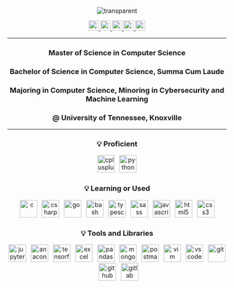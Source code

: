 <div align="center"> 
  
![transparent](https://capsule-render.vercel.app/api?type=transparent&fontColor=57b5dc&text=Jihun's%20GitHub&height=100&fontSize=72&desc=Welcome!&descAlignY=17&descAlign=36)

  <a href="https://www.linkedin.com/in/jihunkimcode" target="_blank" rel="noopener noreferrer" >
      <img src="https://img.shields.io/badge/LinkedIn-0A66C2?style=flat-square&logo=linkedin&logoColor=white" height="23"/>
  </a>
  <a href="mailto:jiunkim8@gmail.com" target="_blank" rel="noopener noreferrer">
    <img src="https://img.shields.io/badge/Gmail-EA4335?style=flat-square&logo=gmail&logoColor=white" height="23"/>
  </a>
  <a href="https://jihunkimcode.github.io/Files/Kim_Jihun%20Resume.pdf" target="_blank" rel="noopener noreferrer">
    <img src="https://img.shields.io/badge/Resume-4285F4?style=flat-square&logo=googledocs&logoColor=white" height="23"/>
  </a>
  <!--
  <a href="https://www.notion.so/38d713a7a15444e3b93f6999ff29e284?v=348df73b8b5b49158586d3ba11b25865" target="_blank" rel="noopener noreferrer">
    <img src="https://img.shields.io/badge/Personal Projects-000000?style=flat-square&logo=notion&logoColor=white" height="23"/>
  </a>
  -->
  <a href="https://github.com/JihunKimCode?tab=repositories" target="_blank" rel="noopener noreferrer">
    <img src="https://img.shields.io/badge/Github Repositories-181717?style=flat-square&logo=github&logoColor=white" height="23"/>
  </a>
  <a href="https://jihunkimcode.github.io" target="_blank" rel="noopener noreferrer">
    <img src="https://img.shields.io/badge/Virtual Portfolio-E34F26?style=flat-square&logo=html5&logoColor=white" height="23"/>
  </a>
  
---

<h3>Master of Science in Computer Science</h3>
<h3>Bachelor of Science in Computer Science, Summa Cum Laude</h3>
<h3>Majoring in Computer Science, Minoring in Cybersecurity and Machine Learning</h3>
<h3>@ University of Tennessee, Knoxville</h3>

---

<h3 align="center">💡 Proficient</h3>

<div align="center">
  <img src="https://skillicons.dev/icons?i=cpp" height="40" alt="cplusplus"  />
  <img width="3" />
  <img src="https://skillicons.dev/icons?i=py" height="40" alt="python"  />
</div>

<h3 align="center">💡 Learning or Used</h3>

<div align="center">
  <img src="https://skillicons.dev/icons?i=c" height="40" alt="c"  />
  <img width="3" />
  <img src="https://skillicons.dev/icons?i=cs" height="40" alt="csharp"  />
  <img width="3" />
  <img src="https://skillicons.dev/icons?i=go" height="40" alt="go"  />
  <img width="3" />
  <img src="https://skillicons.dev/icons?i=bash" height="40" alt="bash"  />
  <img width="3" />
  <img src="https://skillicons.dev/icons?i=ts" height="40" alt="typescript"  />
  <img width="3" />
  <img src="https://skillicons.dev/icons?i=sass" height="40" alt="sass"  />
  <img width="3" />
  <img src="https://skillicons.dev/icons?i=js" height="40" alt="javascript"  />
  <img width="3" />
  <img src="https://skillicons.dev/icons?i=html" height="40" alt="html5"  />
  <img width="3" />
  <img src="https://skillicons.dev/icons?i=css" height="40" alt="css3"  />
</div>

<h3 align="center">💡 Tools and Libraries</h3>

<div align="center">
  <img src="https://cdn.jsdelivr.net/gh/devicons/devicon/icons/jupyter/jupyter-original.svg" height="40" alt="jupyter"  />
  <img width="3" />
  <img src="https://cdn.jsdelivr.net/gh/devicons/devicon/icons/anaconda/anaconda-original.svg" height="40" alt="anaconda"  />
  <img width="3" />
  <img src="https://skillicons.dev/icons?i=tensorflow" height="40" alt="tensorflow"  />
  <img width="3" />
  <img src="https://upload.wikimedia.org/wikipedia/commons/3/34/Microsoft_Office_Excel_%282019%E2%80%93present%29.svg" height="40" alt="excel"  />
  <img width="3" />
  <img src="https://cdn.jsdelivr.net/gh/devicons/devicon/icons/pandas/pandas-original.svg" height="40" alt="pandas"  />
  <img width="3" />
  <img src="https://skillicons.dev/icons?i=mongodb" height="40" alt="mongoDB"  />
  <img width="3" />
  <img src="https://skillicons.dev/icons?i=postman" height="40" alt="postman"  />
  <img width="3" />
  <img src="https://skillicons.dev/icons?i=vim" height="40" alt="vim"  />
  <img width="3" />
  <img src="https://skillicons.dev/icons?i=vscode" height="40" alt="vscode"  />
  <img width="3" />
  <img src="https://skillicons.dev/icons?i=git" height="40" alt="git"  />
  <img width="3" />
  <img src="https://skillicons.dev/icons?i=github" height="40" alt="github"  />
  <img width="3" />
  <img src="https://skillicons.dev/icons?i=gitlab" height="40" alt="gitlab"  />
</div>
